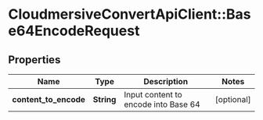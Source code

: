 # CloudmersiveConvertApiClient::Base64EncodeRequest

## Properties
Name | Type | Description | Notes
------------ | ------------- | ------------- | -------------
**content_to_encode** | **String** | Input content to encode into Base 64 | [optional] 


